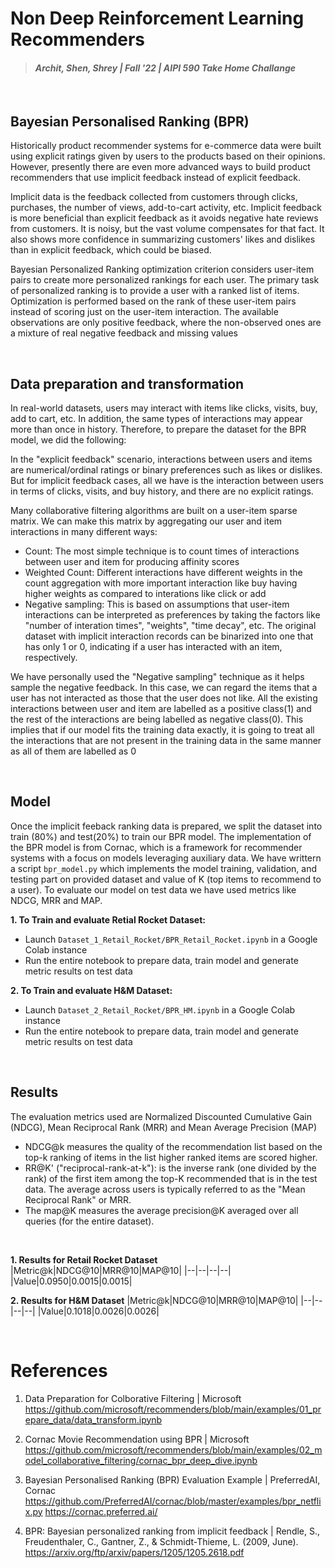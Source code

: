 # Non Deep Reinforcement Learning Recommenders
> #### _Archit, Shen, Shrey | Fall '22 | AIPI 590 Take Home Challange_
&nbsp;

## Bayesian Personalised Ranking (BPR)
Historically product recommender systems for e-commerce data were built using explicit ratings given by users to the products based on their opinions. However, presently there are even more advanced ways to build product recommenders that use implicit feedback instead of explicit feedback.

Implicit data is the feedback collected from customers through clicks, purchases, the number of views, add-to-cart activity, etc. Implicit feedback is more beneficial than explicit feedback as it avoids negative hate reviews from customers. It is noisy, but the vast volume compensates for that fact. It also shows more confidence in summarizing customers' likes and dislikes than in explicit feedback, which could be biased.

Bayesian Personalized Ranking optimization criterion considers user-item pairs to create more personalized rankings for each user. The primary task of personalized ranking is to provide a user with a ranked list of items. Optimization is performed based on the rank of these user-item pairs instead of scoring just on the user-item interaction. The available observations are only positive feedback, where the non-observed ones are a mixture of real negative feedback and missing values

&nbsp;
## Data preparation and transformation
In real-world datasets, users may interact with items like clicks, visits, buy, add to cart, etc. In addition, the same types of interactions may appear more than once in history. Therefore, to prepare the dataset for the BPR model, we did the following:

In the "explicit feedback" scenario, interactions between users and items are numerical/ordinal ratings or binary preferences such as likes or dislikes. But for implicit feedback cases, all we have is the interaction between users in terms of clicks, visits, and buy history, and there are no explicit ratings.

Many collaborative filtering algorithms are built on a user-item sparse matrix. We can make this matrix by aggregating our user and item interactions in many different ways:
- Count: The most simple technique is to count times of interactions between user and item for producing affinity scores
- Weighted Count: Different interactions have different weights in the count aggregation with more important interaction like buy having higher weights as compared to interations like click or add
- Negative sampling: This is based on assumptions that user-item interactions can be interpreted as preferences by taking the factors like "number of interation times", "weights", "time decay", etc. The original dataset with implicit interaction records can be binarized into one that has only 1 or 0, indicating if a user has interacted with an item, respectively.

We have personally used the "Negative sampling" technique as it helps sample the negative feedback. In this case, we can regard the items that a user has not interacted as those that the user does not like. All the existing interactions between user and item are labelled as a positive class(1) and the rest of the interactions are being labelled as negative class(0). This implies that if our model fits the training data exactly, it is going to treat all the interactions that are not present in the training data in the same manner as all of them are labelled as 0

&nbsp;
## Model
Once the implicit feeback ranking data is prepared, we split the dataset into train (80%) and test(20%) to train our BPR model. The implementation of the BPR model is from Cornac, which is a framework for recommender systems with a focus on models leveraging auxiliary data. We have writtern a script `bpr_model.py` which implements the model training, validation, and testing part on provided dataset and value of K (top items to recommend to a user). To evaluate our model on test data we have used metrics like NDCG, MRR and MAP.

**1. To Train and evaluate Retial Rocket Dataset:**
- Launch `Dataset_1_Retail_Rocket/BPR_Retail_Rocket.ipynb` in a Google Colab instance
- Run the entire notebook to prepare data, train model and generate metric results on test data

**2. To Train and evaluate H&M Dataset:**
- Launch `Dataset_2_Retail_Rocket/BPR_HM.ipynb` in a Google Colab instance
- Run the entire notebook to prepare data, train model and generate metric results on test data

&nbsp;
## Results
The evaluation metrics used are Normalized Discounted Cumulative Gain (NDCG), Mean Reciprocal Rank (MRR) and Mean Average Precision (MAP)

- NDCG@k measures the quality of the recommendation list based on the top-k ranking of items in the list higher ranked items are scored higher.
- RR@K' ("reciprocal-rank-at-k"): is the inverse rank (one divided by the rank) of the first item among the top-K recommended that is in the test data. The average across users is typically referred to as the "Mean Reciprocal Rank" or MRR.
- The map@K measures the average precision@K averaged over all queries (for the entire dataset).

&nbsp;

**1. Results for Retail Rocket Dataset**
|Metric@k|NDCG@10|MRR@10|MAP@10|
|--|--|--|--|
|Value|0.0950|0.0015|0.0015|

**2. Results for H&M Dataset**
|Metric@k|NDCG@10|MRR@10|MAP@10|
|--|--|--|--|
|Value|0.1018|0.0026|0.0026|

&nbsp;
# References

1. Data Preparation for Colborative Filtering | Microsoft
https://github.com/microsoft/recommenders/blob/main/examples/01_prepare_data/data_transform.ipynb

2. Cornac Movie Recommendation using BPR | Microsoft
https://github.com/microsoft/recommenders/blob/main/examples/02_model_collaborative_filtering/cornac_bpr_deep_dive.ipynb

3. Bayesian Personalised Ranking (BPR) Evaluation Example | PreferredAI, Cornac
https://github.com/PreferredAI/cornac/blob/master/examples/bpr_netflix.py
https://cornac.preferred.ai/

4. BPR: Bayesian personalized ranking from implicit feedback | Rendle, S., Freudenthaler, C., Gantner, Z., & Schmidt-Thieme, L. (2009, June).
https://arxiv.org/ftp/arxiv/papers/1205/1205.2618.pdf